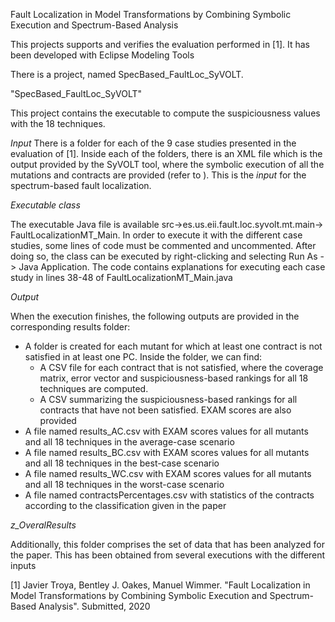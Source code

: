 Fault Localization in Model Transformations by Combining Symbolic Execution and Spectrum-Based Analysis

This projects supports and verifies the evaluation performed in [1]. It has been developed with Eclipse Modeling Tools

There is a project, named SpecBased_FaultLoc_SyVOLT.

"SpecBased_FaultLoc_SyVOLT"

This project contains the executable to compute the suspiciousness values with the 18 techniques. 

*Input* 
There is a folder for each of the 9 case studies presented in the evaluation of [1]. Inside each of the folders, there is an XML file which is the output provided by the SyVOLT tool, where the symbolic execution of all the mutations and contracts are provided (refer to ). This is the *input* for the spectrum-based fault localization.

*Executable class*

The executable Java file is available
src->es.us.eii.fault.loc.syvolt.mt.main-> FaultLocalizationMT_Main. In order to execute it with the different case studies, some lines of code must be commented and uncommented. After doing so, the class can be executed by right-clicking and selecting Run As -> Java Application. The code contains explanations for executing each case study in lines 38-48 of FaultLocalizationMT_Main.java

*Output*

When the execution finishes, the following outputs are provided in the corresponding results folder:
- A folder is created for each mutant for which at least one contract is not satisfied in at least one PC. Inside the folder, we can find:
    - A CSV file for each contract that is not satisfied, where the coverage matrix, error vector and suspiciousness-based rankings for all 18 techniques are computed.
    - A CSV summarizing the suspiciousness-based rankings for all contracts that have not been satisfied. EXAM scores are also provided
- A file named results_AC.csv with EXAM scores values for all mutants and all 18 techniques in the average-case scenario
- A file named results_BC.csv with EXAM scores values for all mutants and all 18 techniques in the best-case scenario
- A file named results_WC.csv with EXAM scores values for all mutants and all 18 techniques in the worst-case scenario
- A file named contractsPercentages.csv with statistics of the contracts according to the classification given in the paper

*z_OveralResults*

Additionally, this folder comprises the set of data that has been analyzed for the paper. This has been obtained from several executions with the different inputs



[1] Javier Troya, Bentley J. Oakes, Manuel Wimmer. "Fault Localization in Model Transformations by Combining Symbolic Execution and Spectrum-Based Analysis". Submitted, 2020

